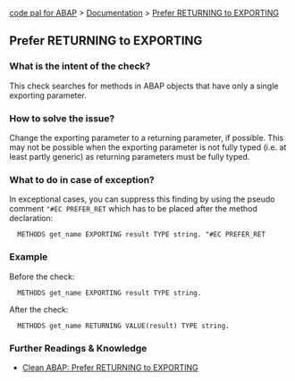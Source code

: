 [code pal for ABAP](../../README.md) > [Documentation](../check_documentation.md) > [Prefer RETURNING to EXPORTING](prefer-returning-to-exporting.md)

## Prefer RETURNING to EXPORTING

### What is the intent of the check?

This check searches for methods in ABAP objects that have only a single exporting parameter. 

### How to solve the issue?

Change the exporting parameter to a returning parameter, if possible. This may not be possible when the exporting parameter is not fully typed (i.e. at least partly generic) as returning parameters must be fully typed.


### What to do in case of exception?

In exceptional cases, you can suppress this finding by using the pseudo comment `"#EC PREFER_RET` which has to be placed after the method declaration:

```abap
  METHODS get_name EXPORTING result TYPE string. "#EC PREFER_RET
```

### Example

Before the check:

```abap
  METHODS get_name EXPORTING result TYPE string.
```

After the check:

```abap
  METHODS get_name RETURNING VALUE(result) TYPE string.
```

### Further Readings & Knowledge

* [Clean ABAP: Prefer RETURNING to EXPORTING](https://github.com/SAP/styleguides/blob/main/clean-abap/CleanABAP.md#prefer-returning-to-exporting)
